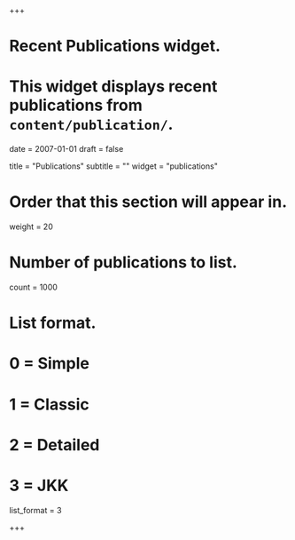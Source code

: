 +++
# Recent Publications widget.
# This widget displays recent publications from `content/publication/`.

date = 2007-01-01
draft = false

title = "Publications"
subtitle = ""
widget = "publications"

# Order that this section will appear in.
weight = 20

# Number of publications to list.
count = 1000

# List format.
#   0 = Simple
#   1 = Classic
#   2 = Detailed
#   3 = JKK
list_format = 3

+++

